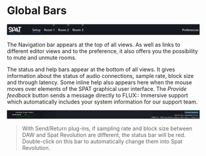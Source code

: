 # Global Bars

![](include/SpatRevolution_UserGuide_-070.jpg)

The Navigation bar appears at the top of all views. As well as links to different editor views and to the preference, it also offers you the possibility to mute and unmute rooms.

The status and help bars appear at the bottom of all views. It gives information about the status of audio connections, sample rate, block size and through latency. Some inline help also appears here when the mouse moves over elements of the SPAT graphical user interface. The _Provide feedback_ button sends a message directly to FLUX:: Immersive support which automatically includes your system information for our support team.

![](include/SpatRevolution_UserGuide_-072.jpg)

> With Send/Return plug-ins, if sampling rate and block size between DAW and Spat Revolution are different, the status bar will be red. Double-click on this bar to automatically change them into Spat Revolution.